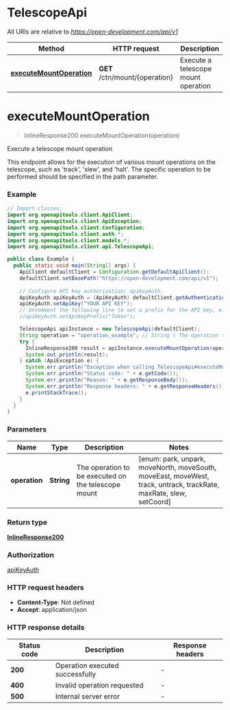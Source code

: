 # TelescopeApi

All URIs are relative to *https://open-development.com/api/v1*

Method | HTTP request | Description
------------- | ------------- | -------------
[**executeMountOperation**](TelescopeApi.md#executeMountOperation) | **GET** /ctn/mount/{operation} | Execute a telescope mount operation


<a name="executeMountOperation"></a>
# **executeMountOperation**
> InlineResponse200 executeMountOperation(operation)

Execute a telescope mount operation

This endpoint allows for the execution of various mount operations on the telescope, such as &#39;track&#39;, &#39;slew&#39;, and &#39;halt&#39;. The specific operation to be performed should be specified in the path parameter.

### Example
```java
// Import classes:
import org.openapitools.client.ApiClient;
import org.openapitools.client.ApiException;
import org.openapitools.client.Configuration;
import org.openapitools.client.auth.*;
import org.openapitools.client.models.*;
import org.openapitools.client.api.TelescopeApi;

public class Example {
  public static void main(String[] args) {
    ApiClient defaultClient = Configuration.getDefaultApiClient();
    defaultClient.setBasePath("https://open-development.com/api/v1");
    
    // Configure API key authorization: apiKeyAuth
    ApiKeyAuth apiKeyAuth = (ApiKeyAuth) defaultClient.getAuthentication("apiKeyAuth");
    apiKeyAuth.setApiKey("YOUR API KEY");
    // Uncomment the following line to set a prefix for the API key, e.g. "Token" (defaults to null)
    //apiKeyAuth.setApiKeyPrefix("Token");

    TelescopeApi apiInstance = new TelescopeApi(defaultClient);
    String operation = "operation_example"; // String | The operation to be executed on the telescope mount
    try {
      InlineResponse200 result = apiInstance.executeMountOperation(operation);
      System.out.println(result);
    } catch (ApiException e) {
      System.err.println("Exception when calling TelescopeApi#executeMountOperation");
      System.err.println("Status code: " + e.getCode());
      System.err.println("Reason: " + e.getResponseBody());
      System.err.println("Response headers: " + e.getResponseHeaders());
      e.printStackTrace();
    }
  }
}
```

### Parameters

Name | Type | Description  | Notes
------------- | ------------- | ------------- | -------------
 **operation** | **String**| The operation to be executed on the telescope mount | [enum: park, unpark, moveNorth, moveSouth, moveEast, moveWest, track, untrack, trackRate, maxRate, slew, setCoord]

### Return type

[**InlineResponse200**](InlineResponse200.md)

### Authorization

[apiKeyAuth](../README.md#apiKeyAuth)

### HTTP request headers

 - **Content-Type**: Not defined
 - **Accept**: application/json

### HTTP response details
| Status code | Description | Response headers |
|-------------|-------------|------------------|
**200** | Operation executed successfully |  -  |
**400** | Invalid operation requested |  -  |
**500** | Internal server error |  -  |

